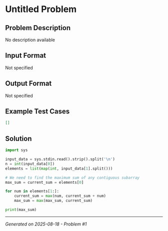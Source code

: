 # Untitled Problem

## Problem Description
No description available

## Input Format
Not specified

## Output Format
Not specified

## Example Test Cases
```json
[]
```

## Solution
```python
import sys

input_data = sys.stdin.read().strip().split('\n')
n = int(input_data[0])
elements = list(map(int, input_data[1].split()))

# We need to find the maximum sum of any contiguous subarray
max_sum = current_sum = elements[0]

for num in elements[1:]:
    current_sum = max(num, current_sum + num)
    max_sum = max(max_sum, current_sum)

print(max_sum)
```

---
*Generated on 2025-08-18 - Problem #1*